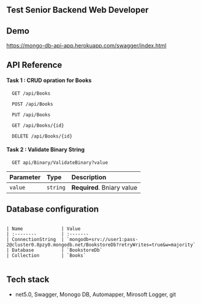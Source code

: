 

## Test Senior Backend Web Developer 


## Demo

 https://mongo-db-api-app.herokuapp.com/swagger/index.html




## API Reference

#### Task 1 : CRUD opration for Books

```http
  GET /api/Books
```
```http
  POST /api/Books
```
```http
  PUT /api/Books
```
```http
  GET /api/Books/{id}
```
```http
  DELETE /api/Books/{id}

```
 
#### Task 2 : Validate Binary String

```http
  GET api/Binary/ValidateBinary?value

```

| Parameter | Type     | Description                |
| :-------- | :------- | :------------------------- |
| `value` | `string` | **Required**. Bniary value |

  
## Database configuration



```

| Name              | Value                    
| :--------         | :-------
| ConnectionString  | `mongodb+srv://user1:pass-2@cluster0.8pzy0.mongodb.net/BookstoreDb?retryWrites=true&w=majority` 
| Database          | `BookstoreDb` 
| Collection        | `Books` 


```
  
## Tech stack

- net5.0, Swagger, Monogo DB, Automapper, Mirosoft Logger, git

  
